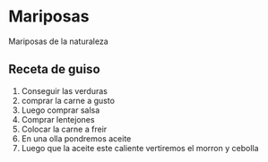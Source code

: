 # Mariposas
Mariposas de la naturaleza 
## **Receta de guiso**
1. Conseguir las verduras
2. comprar la carne a gusto
3. Luego comprar salsa
4. Comprar lentejones
5. Colocar la carne a freir 
6. En una olla pondremos aceite
7. Luego que la aceite este caliente vertiremos el morron y cebolla

